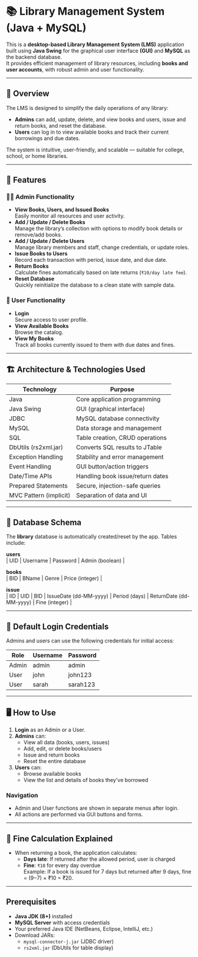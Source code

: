 # 📚 Library Management System (Java + MySQL)

This is a **desktop-based Library Management System (LMS)** application built using **Java Swing** for the graphical user interface **(GUI)** and **MySQL** as the backend database.  
It provides efficient management of library resources, including **books and user accounts**, with robust admin and user functionality.

---

## 🌟 Overview

The LMS is designed to simplify the daily operations of any library:
- **Admins** can add, update, delete, and view books and users, issue and return books, and reset the database.
- **Users** can log in to view available books and track their current borrowings and due dates.

The system is intuitive, user-friendly, and scalable — suitable for college, school, or home libraries.

---

## 🚀 Features

### 👨‍💼 Admin Functionality
- **View Books, Users, and Issued Books**  
  Easily monitor all resources and user activity.
- **Add / Update / Delete Books**  
  Manage the library’s collection with options to modify book details or remove/add books.
- **Add / Update / Delete Users**  
  Manage library members and staff, change credentials, or update roles.
- **Issue Books to Users**  
  Record each transaction with period, issue date, and due date.
- **Return Books**  
  Calculate fines automatically based on late returns (`₹10/day late fee`).
- **Reset Database**  
  Quickly reinitialize the database to a clean state with sample data.

### 👤 User Functionality
- **Login**  
  Secure access to user profile.
- **View Available Books**  
  Browse the catalog.
- **View My Books**  
  Track all books currently issued to them with due dates and fines.

---

## 🏗️ Architecture & Technologies Used

| Technology      | Purpose                           |
|-----------------|-----------------------------------|
| Java            | Core application programming      |
| Java Swing      | GUI (graphical interface)         |
| JDBC            | MySQL database connectivity       |
| MySQL           | Data storage and management       |
| SQL             | Table creation, CRUD operations   |
| DbUtils (rs2xml.jar) | Converts SQL results to JTable |
| Exception Handling | Stability and error management |
| Event Handling  | GUI button/action triggers        |
| Date/Time APIs  | Handling book issue/return dates  |
| Prepared Statements | Secure, injection-safe queries |
| MVC Pattern (implicit) | Separation of data and UI  |

---

## 🛒 Database Schema

The **library** database is automatically created/reset by the app. Tables include:

**users**  
| UID | Username | Password | Admin (boolean) |

**books**  
| BID | BName | Genre | Price (integer) |

**issue**  
| IID | UID | BID | IssueDate (dd-MM-yyyy) | Period (days) | ReturnDate (dd-MM-yyyy) | Fine (integer) |

---
 
## 🔐 Default Login Credentials
Admins and users can use the following credentials for initial access:

| Role   | Username | Password |
|--------|----------|----------|
| Admin  | admin    | admin    |
| User   | john     | john123  |
| User   | sarah    | sarah123 |

---

## 🖥️ How to Use

1. **Login** as an Admin or a User.
2. **Admins** can:
   - View all data (books, users, issues)
   - Add, edit, or delete books/users
   - Issue and return books
   - Reset the entire database
3. **Users** can:
   - Browse available books
   - View the list and details of books they've borrowed

### Navigation
- Admin and User functions are shown in separate menus after login.
- All actions are performed via GUI buttons and forms.

---

## 🧮 Fine Calculation Explained

- When returning a book, the application calculates:
   - **Days late**: If returned after the allowed period, user is charged
   - **Fine**: `₹10` for every day overdue  
   Example: If a book is issued for 7 days but returned after 9 days, fine = (9−7) × ₹10 = ₹20.


---

## Prerequisites

- **Java JDK (8+)** installed
- **MySQL Server** with access credentials
- Your preferred Java IDE (NetBeans, Eclipse, IntelliJ, etc.)
- Download JARs:  
  - `mysql-connector-j.jar` (JDBC driver)  
  - `rs2xml.jar` (DbUtils for table display)
